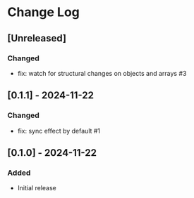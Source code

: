 # Change Log

## [Unreleased]

### Changed

- fix: watch for structural changes on objects and arrays #3

## [0.1.1] - 2024-11-22

### Changed

- fix: sync effect by default #1

## [0.1.0] - 2024-11-22

### Added

- Initial release
